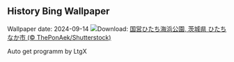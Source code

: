 ## History Bing Wallpaper
Wallpaper date: 2024-09-14
![](https://www.bing.com/th?id=OHR.CosmosDay2024_JA-JP3703662081_UHD.jpg&w=1000)Download: [国営ひたち海浜公園, 茨城県 ひたちなか市 (© ThePonAek/Shutterstock)](https://www.bing.com/th?id=OHR.CosmosDay2024_JA-JP3703662081_UHD.jpg)

Auto get programm by LtgX

